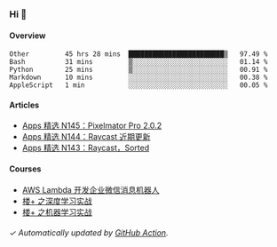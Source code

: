 ### Hi 👋

#### Overview

<!--START_SECTION:waka-->
```text
Other         45 hrs 28 mins  ████████████████████████▒   97.49 % 
Bash          31 mins         ▒░░░░░░░░░░░░░░░░░░░░░░░░   01.14 % 
Python        25 mins         ▒░░░░░░░░░░░░░░░░░░░░░░░░   00.91 % 
Markdown      10 mins         ░░░░░░░░░░░░░░░░░░░░░░░░░   00.38 % 
AppleScript   1 min           ░░░░░░░░░░░░░░░░░░░░░░░░░   00.05 % 
```
<!--END_SECTION:waka-->

#### Articles

<!-- BLOG:START -->
- [Apps 精选 N145：Pixelmator Pro 2.0.2](http://huhuhang.com/post/product-hunt/product-hunt-n145)
- [Apps 精选 N144：Raycast 近期更新](http://huhuhang.com/post/product-hunt/product-hunt-n144)
- [Apps 精选 N143：Raycast，Sorted](http://huhuhang.com/post/product-hunt/product-hunt-n143)
<!-- BLOG:END -->

#### Courses

<!-- SYL:START -->
- [AWS Lambda 开发企业微信消息机器人](https://lanqiao.cn/courses/2868)
- [楼+ 之深度学习实战](https://lanqiao.cn/courses/2617)
- [楼+ 之机器学习实战](https://lanqiao.cn/courses/2616)
<!-- SYL:END -->

###### ✓ Automatically updated by [GitHub Action](https://github.com/huhuhang/huhuhang/actions).
